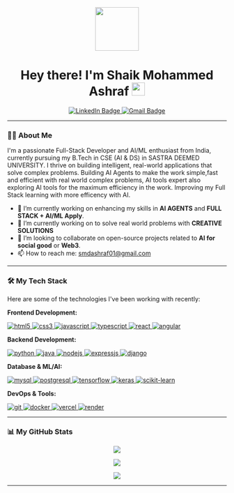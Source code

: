 <div id="header" align="center">
  <img src="https://media.giphy.com/media/M9gbBd9hFsx5bWgo1j/giphy.gif" width="100"/>
  <h1>
    Hey there! I'm Shaik Mohammed Ashraf
    <img src="https://media.giphy.com/media/hvRJCLFzcasrR4ia7z/giphy.gif" width="30px"/>
  </h1>
  <div id="badges">
    <a href="https://www.linkedin.com/in/ashrafshaikmohammed/">
      <img src="https://img.shields.io/badge/LinkedIn-blue?style=for-the-badge&logo=linkedin&logoColor=white" alt="LinkedIn Badge"/>
    </a>
    <a href="mailto:smdashraf01@gmail.com">
      <img src="https://img.shields.io/badge/Gmail-red?style=for-the-badge&logo=gmail&logoColor=white" alt="Gmail Badge"/>
    </a>
  </div>
</div>

---

### 👨‍💻 About Me

I'm a passionate Full-Stack Developer and AI/ML enthusiast from India, currently pursuing my B.Tech in CSE (AI & DS) in SASTRA DEEMED UNIVERSITY. I thrive on building intelligent, real-world applications that solve complex problems. Building AI Agents to make the work simple,fast and efficient with real world complex problems, AI tools expert also exploring AI tools for the maximum efficiency in the work.
Improving my Full Stack learning with more efficency with AI.
- 🔭 I’m currently working on enhancing my skills in **AI AGENTS** and **FULL STACK + AI/ML Apply**.
- 🌱 I’m currently working on to solve real world problems with **CREATIVE SOLUTIONS** 
- 👯 I’m looking to collaborate on open-source projects related to **AI for social good** or **Web3**.
- 📫 How to reach me: [smdashraf01@gmail.com](mailto:smdashraf01@gmail.com)

---

### 🛠️ My Tech Stack

Here are some of the technologies I've been working with recently:

**Frontend Development:**
<p align="left"> 
  <a href="https://www.w3.org/html/" target="_blank"> 
    <img src="https://img.shields.io/badge/HTML5-E34F26?style=for-the-badge&logo=html5&logoColor=white" alt="html5"/> 
  </a> 
  <a href="https://www.w3schools.com/css/" target="_blank">
    <img src="https://img.shields.io/badge/CSS3-1572B6?style=for-the-badge&logo=css3&logoColor=white" alt="css3"/>
  </a>
  <a href="https://developer.mozilla.org/en-US/docs/Web/JavaScript" target="_blank"> 
    <img src="https://img.shields.io/badge/JavaScript-F7DF1E?style=for-the-badge&logo=javascript&logoColor=black" alt="javascript"/> 
  </a> 
  <a href="https://www.typescriptlang.org/" target="_blank"> 
    <img src="https://img.shields.io/badge/TypeScript-3178C6?style=for-the-badge&logo=typescript&logoColor=white" alt="typescript"/> 
  </a>
  <a href="https://reactjs.org/" target="_blank"> 
    <img src="https://img.shields.io/badge/React-20232A?style=for-the-badge&logo=react&logoColor=61DAFB" alt="react"/> 
  </a>
  <a href="https://angular.io" target="_blank"> 
    <img src="https://img.shields.io/badge/Angular-DD0031?style=for-the-badge&logo=angular&logoColor=white" alt="angular"/> 
  </a> 
</p>

**Backend Development:**
<p align="left"> 
  <a href="https://www.python.org" target="_blank"> 
    <img src="https://img.shields.io/badge/Python-3776AB?style=for-the-badge&logo=python&logoColor=white" alt="python"/> 
  </a> 
  <a href="https://www.java.com" target="_blank"> 
    <img src="https://img.shields.io/badge/Java-ED8B00?style=for-the-badge&logo=openjdk&logoColor=white" alt="java"/> 
  </a>
  <a href="https://nodejs.org" target="_blank"> 
    <img src="https://img.shields.io/badge/Node.js-339933?style=for-the-badge&logo=nodedotjs&logoColor=white" alt="nodejs"/> 
  </a> 
  <a href="https://expressjs.com" target="_blank"> 
    <img src="https://img.shields.io/badge/Express.js-000000?style=for-the-badge&logo=express&logoColor=white" alt="expressjs"/> 
  </a>
  <a href="https://www.djangoproject.com/" target="_blank"> 
    <img src="https://img.shields.io/badge/Django-092E20?style=for-the-badge&logo=django&logoColor=white" alt="django"/> 
  </a>
</p>

**Database & ML/AI:**
<p align="left"> 
  <a href="https://www.mysql.com/" target="_blank"> 
    <img src="https://img.shields.io/badge/MySQL-4479A1?style=for-the-badge&logo=mysql&logoColor=white" alt="mysql"/> 
  </a> 
  <a href="https://www.postgresql.org" target="_blank"> 
    <img src="https://img.shields.io/badge/PostgreSQL-316192?style=for-the-badge&logo=postgresql&logoColor=white" alt="postgresql"/> 
  </a> 
  <a href="https://www.tensorflow.org" target="_blank"> 
    <img src="https://img.shields.io/badge/TensorFlow-FF6F00?style=for-the-badge&logo=tensorflow&logoColor=white" alt="tensorflow"/> 
  </a>
  <a href="https://keras.io/" target="_blank"> 
    <img src="https://img.shields.io/badge/Keras-D00000?style=for-the-badge&logo=keras&logoColor=white" alt="keras"/> 
  </a>
  <a href="https://scikit-learn.org/" target="_blank"> 
    <img src="https://img.shields.io/badge/scikit_learn-F7931E?style=for-the-badge&logo=scikitlearn&logoColor=white" alt="scikit-learn"/> 
  </a>
</p>

**DevOps & Tools:**
<p align="left"> 
  <a href="https://git-scm.com/" target="_blank"> 
    <img src="https://img.shields.io/badge/GIT-E44C30?style=for-the-badge&logo=git&logoColor=white" alt="git"/> 
  </a> 
  <a href="https://www.docker.com/" target="_blank"> 
    <img src="https://img.shields.io/badge/Docker-2496ED?style=for-the-badge&logo=docker&logoColor=white" alt="docker"/> 
  </a> 
  <a href="https://vercel.com/" target="_blank"> 
    <img src="https://img.shields.io/badge/Vercel-000000?style=for-the-badge&logo=vercel&logoColor=white" alt="vercel"/> 
  </a> 
  <a href="https://render.com/" target="_blank"> 
    <img src="https://img.shields.io/badge/Render-46E3B7?style=for-the-badge&logo=render&logoColor=white" alt="render"/> 
  </a> 
</p>

---

### 📊 My GitHub Stats

<p align="center">
  <a href="https://github.com/Ashraf0705">
    <img src="https://github-readme-stats.vercel.app/api?username=Ashraf0705&show_icons=true&theme=dracula&include_all_commits=true&count_private=true"/>
  </a>
</p>
<p align="center">
  <a href="https://github.com/Ashraf0705">
    <img src="https://github-readme-streak-stats.herokuapp.com/?user=Ashraf0705&theme=dracula"/>
  </a>
</p>
<p align="center">
  <a href="https://github.com/Ashraf0705">
    <img src="https://github-readme-stats.vercel.app/api/top-langs/?username=Ashraf0705&layout=compact&langs_count=8&theme=dracula"/>
  </a>
</p>

---
